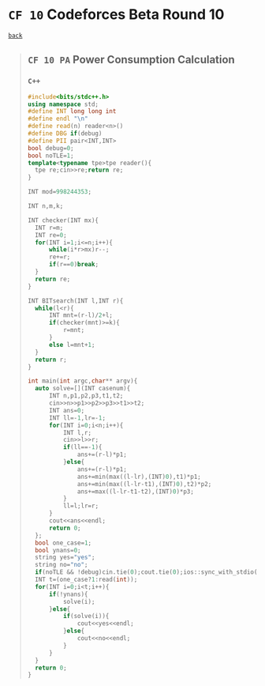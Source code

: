 <link id="style_css" rel="stylesheet" type="text/css" href="/OJ_ans/style.css">

# `CF 10` Codeforces Beta Round 10

[`back`](../)

> ## `CF 10 PA` Power Consumption Calculation
>
> ### `C++`
>
> ```c++
> #include<bits/stdc++.h>
> using namespace std;
> #define INT long long int
> #define endl "\n"
> #define read(n) reader<n>()
> #define DBG if(debug)
> #define PII pair<INT,INT>
> bool debug=0;
> bool noTLE=1;
> template<typename tpe>tpe reader(){
> 	tpe re;cin>>re;return re;
> }
>
> INT mod=998244353;
>
> INT n,m,k;
>
> INT checker(INT mx){
> 	INT r=m;
> 	INT re=0;
> 	for(INT i=1;i<=n;i++){
> 		while(i*r>mx)r--;
> 		re+=r;
> 		if(r==0)break;
> 	}
> 	return re;
> }
>
> INT BITsearch(INT l,INT r){
> 	while(l<r){
> 		INT mnt=(r-l)/2+l;
> 		if(checker(mnt)>=k){
> 			r=mnt;
> 		}
> 		else l=mnt+1;
> 	}
> 	return r;
> }
>
> int main(int argc,char** argv){
> 	auto solve=[](INT casenum){
> 		INT n,p1,p2,p3,t1,t2;
> 		cin>>n>>p1>>p2>>p3>>t1>>t2;
> 		INT ans=0;
> 		INT ll=-1,lr=-1;
> 		for(INT i=0;i<n;i++){
> 			INT l,r;
> 			cin>>l>>r;
> 			if(ll==-1){
> 				ans+=(r-l)*p1;
> 			}else{
> 				ans+=(r-l)*p1;
> 				ans+=min(max((l-lr),(INT)0),t1)*p1;
> 				ans+=min(max((l-lr-t1),(INT)0),t2)*p2;
> 				ans+=max((l-lr-t1-t2),(INT)0)*p3;
> 			}
> 			ll=l;lr=r;
> 		}
> 		cout<<ans<<endl;
> 		return 0;
> 	};
> 	bool one_case=1;
> 	bool ynans=0;
> 	string yes="yes";
> 	string no="no";
> 	if(noTLE && !debug)cin.tie(0);cout.tie(0);ios::sync_with_stdio(0);
> 	INT t=(one_case?1:read(int));
> 	for(INT i=0;i<t;i++){
> 		if(!ynans){
> 			solve(i);
> 		}else{
> 			if(solve(i)){
> 				cout<<yes<<endl;
> 			}else{
> 				cout<<no<<endl;
> 			}
> 		}
> 	}
> 	return 0;
> }
> ```
